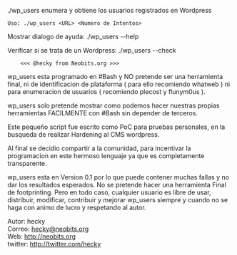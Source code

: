 ./wp_users enumera y obtiene los usuarios registrados en Wordpress

    Uso: ./wp_users <URL> <Numero de Intentos>

Mostrar dialogo de ayuda: ./wp_users --help

Verificar si se trata de un Wordpress: ./wp_users --check

    	<<< @hecky from Neobits.org >>>


wp_users esta programado en #Bash y NO pretende ser una herramienta final, ni de identificacion de plataforma ( para ello recomiendo whatweb ) ni para enumeracion de usuarios ( recomiendo plecost y flunym0us ).

wp_users solo pretende mostrar como podemos hacer nuestras propias herramientas FACILMENTE con #Bash sin depender de terceros.

Este pequeño script fue escrito como PoC para pruebas personales, en la busqueda de realizar Hardening al CMS wordpress.

Al final se decidio compartir a la comunidad, para incentivar la programacion en este hermoso lenguaje ya que es completamente transparente.

wp_users esta en Version 0.1 por lo que puede contener muchas fallas y no dar los resultados esperados. No se pretende hacer una herramienta Final de footprinting. Pero en todo caso, cualquier usuario es libre de usar, distribuir, modificar, contribuir y mejorar wp_users siempre y cuando no se haga con animo de lucro y respetando al autor.


Autor:  	hecky   
Correo:		hecky@neobits.org   
Web:		http://neobits.org   
twitter:	http://twitter.com/hecky    

